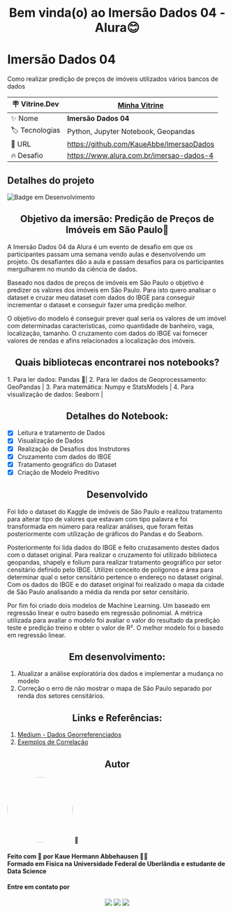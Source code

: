 <h1 align="center"> Bem vinda(o) ao Imersão Dados 04 - Alura😊 </h1>

# Imersão Dados 04 

Como realizar predição de preços de imóveis utilizados vários bancos de dados

| :placard: Vitrine.Dev |   [Minha Vitrine](https://cursos.alura.com.br/vitrinedev/kaueabbehausen)   |
| -------------  | --- |
| :sparkles: Nome        | **Imersão Dados 04**
| :label: Tecnologias | Python, Jupyter Notebook, Geopandas
| :rocket: URL         | https://github.com/KaueAbbe/ImersaoDados
| :fire: Desafio     | https://www.alura.com.br/imersao-dados-4


## Detalhes do projeto

![Badge em Desenvolvimento](https://img.shields.io/static/v1?label=STATUS&message=DESENVOLVIMENTO&color=<COLOR>)

<h2 align ="center"> Objetivo da imersão: Predição de Preços de Imóveis em São Paulo🤔</h2>

A Imersão Dados 04 da Alura é um evento de desafio em que os participantes passam uma semana vendo aulas e desenvolvendo um projeto. Os desafiantes dão a aula e passam desafios para os participantes mergulharem no mundo da ciência de dados.

Baseado nos dados de preços de imóveis em São Paulo o objetivo é predizer os valores dos imóveis em São Paulo. 
Para isto quero analisar o dataset e cruzar meu dataset com dados do IBGE para conseguir incrementar o dataset e conseguir fazer uma predição melhor.

O objetivo do modelo é conseguir prever qual seria os valores de um imóvel com determinadas características, como quantidade de banheiro, vaga, localização, tamanho. 
O cruzamento com dados do IBGE vai fornecer valores de rendas e afins relacionados a localização dos imóveis. 

<h2 align ="center"> Quais bibliotecas encontrarei nos notebooks?</h2>
1. Para ler dados: Pandas 🐼|
2. Para ler dados de Geoprocessamento: GeoPandas |
3. Para matemática: Numpy e StatsModels |
4. Para visualização de dados: Seaborn |


<h2 align ="center"> Detalhes do Notebook:</h2>

- [X]  Leitura e tratamento de Dados
- [X]  Visualização de Dados
- [X]  Realização de Desafios dos Instrutores
- [X]  Cruzamento com dados do IBGE
- [X]  Tratamento geográfico do Dataset
- [X]  Criação de Modelo Preditivo

<h2 align ="center">Desenvolvido</h2>

Foi lido o dataset do Kaggle de imóveis de São Paulo e realizou tratamento para alterar tipo de valores que estavam com tipo palavra e foi transformada em número para 
realizar análises, que foram feitas posteriormente com utilização de gráficos do Pandas e do Seaborn.<br>


Posteriormente foi lida dados do IBGE e feito cruzasamento destes dados com o dataset original. Para realizar o cruzamento foi utilizado biblioteca geopandas, shapely
e folium para realizar tratamento geográfico por setor censitário definido pelo IBGE. Utilizei conceito de polígonos e área para determinar qual o setor censitário
pertence o endereço no dataset original. Com os dados do IBGE e do dataset original foi realizado o mapa da cidade de São Paulo analisando a média da renda por setor
censitário.

Por fim foi criado dois modelos de Machine Learning. Um baseado em regressão linear e outro basedo em regressão polinomial. A métrica utilizada para avaliar o modelo foi avaliar o valor do resultado da predição teste e predição treino e obter o valor de R². O melhor modelo foi o basedo em regressão linear.


<h2 align ="center"> Em desenvolvimento:</h2>

1. Atualizar a análise exploratória dos dados e implementar a mudança no modelo
2. Correção o erro de não mostrar o mapa de São Paulo separado por renda dos setores censitários.

<h2 align ="center"> Links e Referências:</h2>

1. <a href=https://medium.com/creditas-tech/dados-georreferenciados-exploração-e-visualização-com-python-edd51e7c53da>Medium - Dados Georreferenciados</a>
2. <a href=https://www.tylervigen.com/spurious-correlations>Exemplos de Correlação</a>


<h2 align ="center">Autor</h2>

<a >
 <img style="border-radius: 50%;" src="https://user-images.githubusercontent.com/68445400/167875457-fac973a9-9ff7-44aa-bd3b-d121e2a805d4.jpg" width="150px;" alt=""/>
 <sub><b></b></sub></a> <a>🚀</a>

<h4> Feito com 💙 por Kaue Hermann Abbehausen 👋🏽 
<br/> Formado em Física na Universidade Federal de Uberlândia e estudante de Data Science</h4>
<h4> Entre em contato por</h4>
<div align = "center"> 
   <a href="https://www.linkedin.com/in/kaue-abbehausen-5b1922165/" target="_blank"><img src="https://img.shields.io/badge/-LinkedIn-%230077B5?style=for-the-badge&logo=linkedin&logoColor=white" target="_blank"></a> 
  <a href="https://www.instagram.com/cienciaeanimacao/" target="_blank"><img src="https://img.shields.io/badge/-Instagram-%23E4405F?style=for-the-badge&logo=instagram&logoColor=white" target="_blank"></a>
  <a href = "mailto:kaueabbehausen@hotmail.com"><img src="https://img.shields.io/badge/Microsoft_Outlook-0078D4?style=for-the-badge&logo=microsoft-outlook&logoColor=white" target="_blank"></a>
</div>
